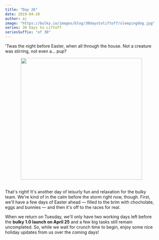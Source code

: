 ```yaml
---
title: "Day 26"
date: 2019-04-20
author: aj
image: "https://bulky.io/images/blog/30daystoliftoff/sleepingdog.jpg"
series: 30 Days to Liftoff
seriesSuffix: "of 30"
---
```


'Twas the night before Easter, when all through the house. Not a creature was stirring, not even a... pup?

<center><img width="400" src="https://media.giphy.com/media/hKBwl3S9hQaas/giphy.gif"><br/><br/></center>

<!--more-->

That's right! It's another day of leisurly fun and relaxation for the bulky team. We're kind of in the calm before the storm right now, though. First, we'll have a few days of Easter ahead — filled to the brim with chocholate, eggs and bunnies — and then it's off to the races for real.

When we return on Tuesday, we'll only have two working days left before the **bulky 1.0 launch on April 25** and a few big tasks still remain uncompleted. So, while we wait for crunch time to begin, enjoy some nice holiday updates from us over the coming days!
